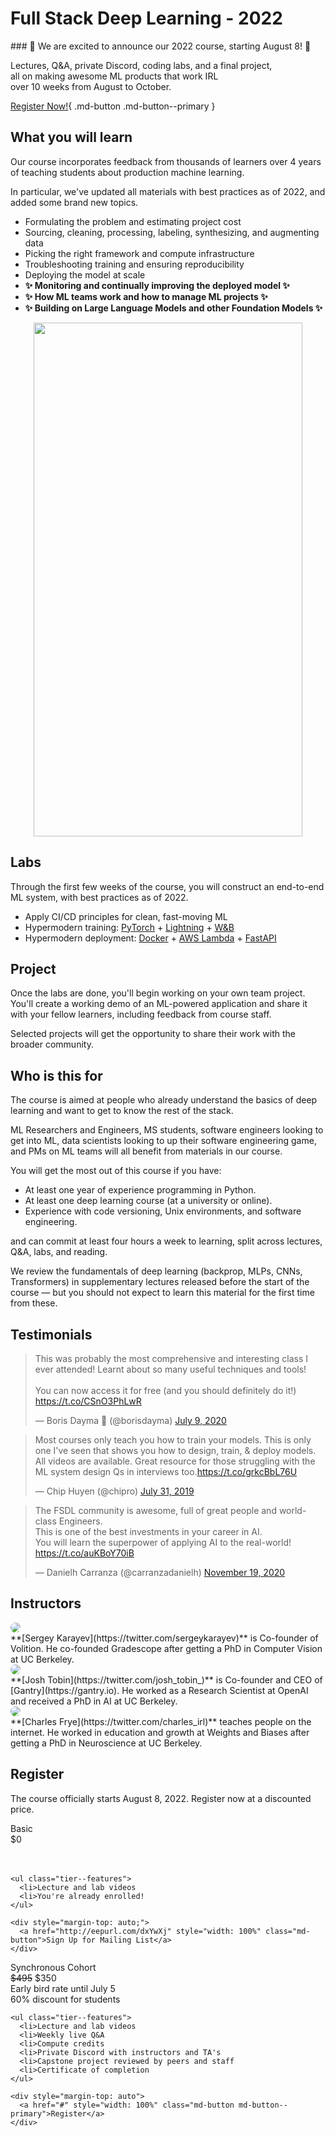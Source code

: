 # Full Stack Deep Learning - 2022

<div class="md-banner announce"  markdown>
### 🚀  We are excited to announce our 2022 course, starting August 8! 🚀
<br>

Lectures, Q&A, private Discord, coding labs, and a final project,<br>
all on making awesome ML products that work IRL<br>
over 10 weeks from August to October.<br>

[Register Now!](#register){ .md-button .md-button--primary }

</div>

## What you will learn

Our course incorporates feedback from thousands of learners over 4 years of
teaching students about production machine learning.

In particular, we've updated all materials with best practices as of 2022, and added some brand new topics.

- Formulating the problem and estimating project cost
- Sourcing, cleaning, processing, labeling, synthesizing, and augmenting data
- Picking the right framework and compute infrastructure
- Troubleshooting training and ensuring reproducibility
- Deploying the model at scale
- **✨ Monitoring and continually improving the deployed model ✨**
- **✨ How ML teams work and how to manage ML projects ✨**
- **✨ Building on Large Language Models and other Foundation Models ✨**

<p align="center">
  <img src="/images/positioning.png" height="822px" width="430px" />
</p>

## Labs

Through the first few weeks of the course, you will construct an end-to-end ML system, with best practices as of 2022.

- Apply CI/CD principles for clean, fast-moving ML
- Hypermodern training: [PyTorch](https://pytorch.org) + [Lightning](https:/pytorchlightning.ai) + [W&B](https://wandb.ai)
- Hypermodern deployment: [Docker](https://docker.com) + [AWS Lambda](https://aws.amazon.com/lambda) + [FastAPI](https://fastapi.tiangolo.com)

## Project

Once the labs are done, you'll begin working on your own team project.
You'll create a working demo of an ML-powered application and share it with your fellow learners,
including feedback from course staff.

Selected projects will get the opportunity to share their work with the broader community.

## Who is this for

The course is aimed at people who already understand the basics of deep learning and want to get to know the rest of the stack.

ML Researchers and Engineers, MS students, software engineers looking to get into ML, data scientists looking to up their software engineering game, and PMs on ML teams will all benefit from materials in our course.

You will get the most out of this course if you have:

- At least one year of experience programming in Python.
- At least one deep learning course (at a university or online).
- Experience with code versioning, Unix environments, and software engineering.

and can commit at least four hours a week to learning, split across lectures, Q&A, labs, and reading.

We review the fundamentals of deep learning (backprop, MLPs, CNNs, Transformers) in supplementary lectures released before the start of the course — but you should not expect to learn this material for the first time from these.

## Testimonials

<blockquote class="twitter-tweet" data-theme="light"><p lang="en" dir="ltr">This was probably the most comprehensive and interesting class I ever attended! Learnt about so many useful techniques and tools!<br><br>You can now access it for free (and you should definitely do it!) <a href="https://t.co/CSnO3PhLwR">https://t.co/CSnO3PhLwR</a></p>&mdash; Boris Dayma 🥑 (@borisdayma) <a href="https://twitter.com/borisdayma/status/1281281082604871681?ref_src=twsrc%5Etfw">July 9, 2020</a></blockquote> <script async src="https://platform.twitter.com/widgets.js" charset="utf-8"></script>
<blockquote class="twitter-tweet" data-theme="light"><p lang="en" dir="ltr">Most courses only teach you how to train your models. This is only one I&#39;ve seen that shows you how to design, train, &amp; deploy models. All videos are available. Great resource for those struggling with the ML system design Qs in interviews too.<a href="https://t.co/grkcBbL76U">https://t.co/grkcBbL76U</a></p>&mdash; Chip Huyen (@chipro) <a href="https://twitter.com/chipro/status/1156416625400172544?ref_src=twsrc%5Etfw">July 31, 2019</a></blockquote> <script async src="https://platform.twitter.com/widgets.js" charset="utf-8"></script>
<blockquote class="twitter-tweet" data-theme="light"><p lang="en" dir="ltr">The FSDL community is awesome, full of great people and world-class Engineers. <br>This is one of the best investments in your career in AI. <br>You will learn the superpower of applying AI to the real-world! <a href="https://t.co/auKBoY70iB">https://t.co/auKBoY70iB</a></p>&mdash; Danielh Carranza (@carranzadanielh) <a href="https://twitter.com/carranzadanielh/status/1329521631216144385?ref_src=twsrc%5Etfw">November 19, 2020</a></blockquote> <script async src="https://platform.twitter.com/widgets.js" charset="utf-8"></script>
<!--
[![tweet by @borisdayma](/images/tweet4.png)](https://twitter.com/borisdayma)
[![tweet by @chipro](/images/tweet2.jpg)](https://twitter.com/chipro)
[![tweet by @carranzadanielh](/images/tweet1.png)](https://twitter.com/carranzadanielh)
[![tweet by @blissfulchar](/images/tweet3.png)](https://twitter.com/blissfulchar)
[![tweet by @jeremyjordan](/images/tweet5.png)](https://twitter.com/jeremyjordan)
[![tweet by @ilopezfr](/images/tweet6.png)](https://twitter.com/ilopezfr)
-->

## Instructors

<div class="person" markdown>
  <img src="/images/sergey.png" style="border-radius: 50%;">
  <div markdown>
  **[Sergey Karayev](https://twitter.com/sergeykarayev)** is Co-founder of Volition. He co-founded Gradescope after getting a PhD in Computer Vision at UC Berkeley.
  </div>
</div>

<div class="person" markdown>
  <img src="/images/josh.png" style="border-radius: 50%;">
  <div markdown>
  **[Josh Tobin](https://twitter.com/josh_tobin_)** is Co-founder and CEO of [Gantry](https://gantry.io). He worked as a Research Scientist at OpenAI and received a PhD in AI at UC Berkeley.
  </div>
</div>

<div class="person" markdown>
  <img src="/images/charles.png" style="border-radius: 50%;">
  <div markdown>
  **[Charles Frye](https://twitter.com/charles_irl)** teaches people on the internet. He worked in education and growth at Weights and Biases after getting a PhD in Neuroscience at UC Berkeley.
  </div>
</div>

## Register

The course officially starts August 8, 2022.
Register now at a discounted price.

<div class="pricing">
  <div class="tier">
    <div class="tier--header">Basic</div>
    <div class="tier--price">
      $0
    </div>
    <div class="tier--priceCaption" style="visibility: hidden;">
      <div class="highlight">Early bird rate until July 5</div>
      <div>50% discount for students</div>
    </div>

    <ul class="tier--features">
      <li>Lecture and lab videos
      <li>You're already enrolled!
    </ul>

    <div style="margin-top: auto;">
      <a href="http://eepurl.com/dxYwXj" style="width: 100%" class="md-button">Sign Up for Mailing List</a>
    </div>

  </div>
  <div class="tier">
    <div class="tier--header">Synchronous Cohort</div>
    <div class="tier--price">
      <span style="text-decoration: line-through;">$495</span> <span class="highlight">$350</span>
    </div>
    <div class="tier--priceCaption">
      <div class="highlight">Early bird rate until July 5</div>
      <div>60% discount for students</div>
    </div>

    <ul class="tier--features">
      <li>Lecture and lab videos
      <li>Weekly live Q&A
      <li>Compute credits
      <li>Private Discord with instructors and TA's
      <li>Capstone project reviewed by peers and staff
      <li>Certificate of completion
    </ul>

    <div style="margin-top: auto">
      <a href="#" style="width: 100%" class="md-button md-button--primary">Register</a>
    </div>

  </div>
</div>
